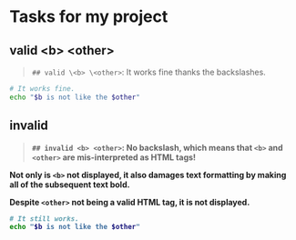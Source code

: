 # Tasks for my project

## valid \<b> \<other>

> `## valid \<b> \<other>`: It works fine thanks the backslashes.

~~~ sh
# It works fine.
echo "$b is not like the $other"
~~~

## invalid <b> <other>

> `## invalid <b> <other>`: No backslash, which means that
> `<b>` and `<other>` are mis-interpreted as HTML tags!

Not only is `<b>` not displayed, it also damages text formatting by
making all of the subsequent text bold.

Despite `<other>` not being a valid HTML tag, it is not displayed.

~~~ sh
# It still works.
echo "$b is not like the $other"
~~~
